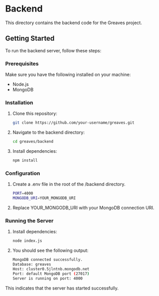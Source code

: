# Backend

This directory contains the backend code for the Greaves project.

## Getting Started

To run the backend server, follow these steps:

### Prerequisites

Make sure you have the following installed on your machine:

- Node.js
- MongoDB

### Installation

1. Clone this repository:
   ```bash
   git clone https://github.com/your-username/greaves.git

2. Navigate to the backend directory:
   ```bash
   cd greaves/backend
3. Install dependencies:
   ```bash
   npm install

### Configuration
1. Create a .env file in the root of the /backend directory.
   ```bash
   PORT=4000
   MONGODB_URI=YOUR_MONGODB_URI
1. Replace YOUR_MONGODB_URI with your MongoDB connection URI.

### Running the Server
1. Install dependencies:
   ```bash
   node index.js
2. You should see the following output:
   ```bash
   MongoDB connected successfully.
   Database: greaves
   Host: cluster0.5jlntnb.mongodb.net
   Port: default MongoDB port (27017)
   Server is running on port: 4000
This indicates that the server has started successfully.